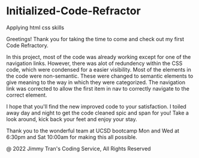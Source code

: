 # Initialized-Code-Refractor
Applying html css skills

Greetings! Thank you for taking the time to come and check out my first Code Refractory.

In this project, most of the code was already working except for one of the navigation links.  However, there was alot of redundency within the CSS code, which were condensed for a easier visibility.  Most of the elements in the code were non-semantic.  These were changed to semantic elements to give meaning to the way in which they were categorized.  The navigation link was corrected to allow the first item in nav to correctly navigate to the correct element.  

I hope that you'll find the new improved code to your satisfaction.  I toiled away day and night to get the code cleaned spic and span for you!
Take a look around, kick back your feet and enjoy your stay.

Thank you to the wonderful team at UCSD bootcamp Mon and Wed at 6:30pm and Sat 10:00am for making this all possible.

@ 2022 Jimmy Tran's Coding Service, All Rights Reserved
